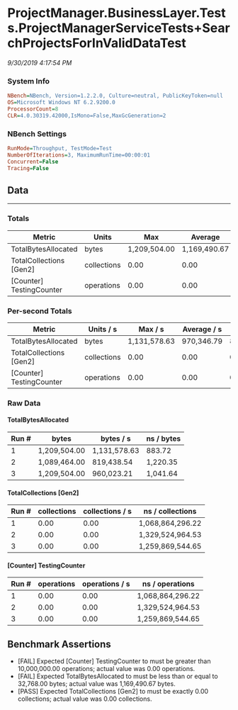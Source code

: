 ﻿# ProjectManager.BusinessLayer.Tests.ProjectManagerServiceTests+SearchProjectsForInValidDataTest
_9/30/2019 4:17:54 PM_
### System Info
```ini
NBench=NBench, Version=1.2.2.0, Culture=neutral, PublicKeyToken=null
OS=Microsoft Windows NT 6.2.9200.0
ProcessorCount=8
CLR=4.0.30319.42000,IsMono=False,MaxGcGeneration=2
```

### NBench Settings
```ini
RunMode=Throughput, TestMode=Test
NumberOfIterations=3, MaximumRunTime=00:00:01
Concurrent=False
Tracing=False
```

## Data
-------------------

### Totals
|          Metric |           Units |             Max |         Average |             Min |          StdDev |
|---------------- |---------------- |---------------- |---------------- |---------------- |---------------- |
|TotalBytesAllocated |           bytes |    1,209,504.00 |    1,169,490.67 |    1,089,464.00 |       69,305.13 |
|TotalCollections [Gen2] |     collections |            0.00 |            0.00 |            0.00 |            0.00 |
|[Counter] TestingCounter |      operations |            0.00 |            0.00 |            0.00 |            0.00 |

### Per-second Totals
|          Metric |       Units / s |         Max / s |     Average / s |         Min / s |      StdDev / s |
|---------------- |---------------- |---------------- |---------------- |---------------- |---------------- |
|TotalBytesAllocated |           bytes |    1,131,578.63 |      970,346.79 |      819,438.54 |      156,325.91 |
|TotalCollections [Gen2] |     collections |            0.00 |            0.00 |            0.00 |            0.00 |
|[Counter] TestingCounter |      operations |            0.00 |            0.00 |            0.00 |            0.00 |

### Raw Data
#### TotalBytesAllocated
|           Run # |           bytes |       bytes / s |      ns / bytes |
|---------------- |---------------- |---------------- |---------------- |
|               1 |    1,209,504.00 |    1,131,578.63 |          883.72 |
|               2 |    1,089,464.00 |      819,438.54 |        1,220.35 |
|               3 |    1,209,504.00 |      960,023.21 |        1,041.64 |

#### TotalCollections [Gen2]
|           Run # |     collections | collections / s |ns / collections |
|---------------- |---------------- |---------------- |---------------- |
|               1 |            0.00 |            0.00 |1,068,864,296.22 |
|               2 |            0.00 |            0.00 |1,329,524,964.53 |
|               3 |            0.00 |            0.00 |1,259,869,544.65 |

#### [Counter] TestingCounter
|           Run # |      operations |  operations / s | ns / operations |
|---------------- |---------------- |---------------- |---------------- |
|               1 |            0.00 |            0.00 |1,068,864,296.22 |
|               2 |            0.00 |            0.00 |1,329,524,964.53 |
|               3 |            0.00 |            0.00 |1,259,869,544.65 |


## Benchmark Assertions

* [FAIL] Expected [Counter] TestingCounter to must be greater than 10,000,000.00 operations; actual value was 0.00 operations.
* [FAIL] Expected TotalBytesAllocated to must be less than or equal to 32,768.00 bytes; actual value was 1,169,490.67 bytes.
* [PASS] Expected TotalCollections [Gen2] to must be exactly 0.00 collections; actual value was 0.00 collections.

